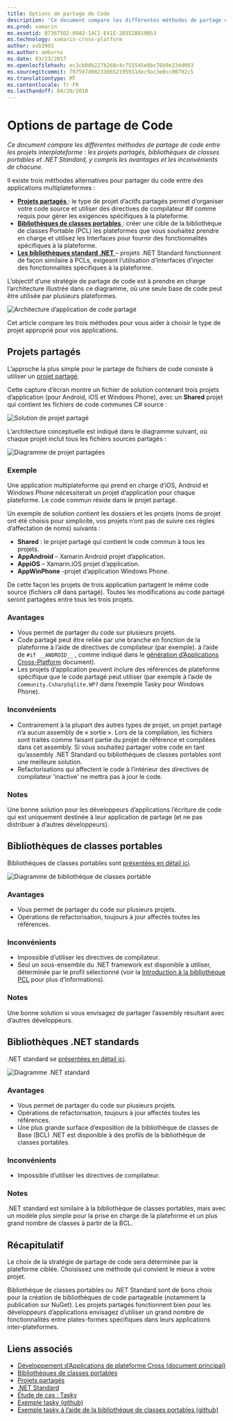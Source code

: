 ```yaml
---
title: Options de partage de Code
description: 'Ce document compare les différentes méthodes de partage de code entre les projets interplateforme : les projets partagés, bibliothèques de classes portables et .NET Standard, y compris les avantages et les inconvénients de chacune.'
ms.prod: xamarin
ms.assetid: B73675D2-09A3-14C1-E41E-20352B819B53
ms.technology: xamarin-cross-platform
author: asb3993
ms.author: amburns
ms.date: 03/23/2017
ms.openlocfilehash: ec3cb08b227b268c4c755545e8bc76b9e234d093
ms.sourcegitcommit: 797597d902330652195931dec9ac3e0cc00792c5
ms.translationtype: MT
ms.contentlocale: fr-FR
ms.lasthandoff: 04/20/2018
---
```

# <a name="sharing-code-options"></a>Options de partage de Code

_Ce document compare les différentes méthodes de partage de code entre les projets interplateforme : les projets partagés, bibliothèques de classes portables et .NET Standard, y compris les avantages et les inconvénients de chacune._

Il existe trois méthodes alternatives pour partager du code entre des applications multiplateformes :

-   [**Projets partagés** ](#Shared_Projects) : le type de projet d’actifs partagés permet d’organiser votre code source et utiliser des directives de compilateur #if comme requis pour gérer les exigences spécifiques à la plateforme.
-   [**Bibliothèques de classes portables** ](#Portable_Class_Libraries) : créer une cible de la bibliothèque de classes Portable (PCL) les plateformes que vous souhaitez prendre en charge et utilisez les Interfaces pour fournir des fonctionnalités spécifiques à la plateforme.
-   [**Les bibliothèques standard .NET** ](#Net_Standard) – projets .NET Standard fonctionnent de façon similaire à PCLs, exigeant l’utilisation d’Interfaces d’injecter des fonctionnalités spécifiques à la plateforme.

L’objectif d’une stratégie de partage de code est à prendre en charge l’architecture illustrée dans ce diagramme, où une seule base de code peut être utilisée par plusieurs plateformes.

 ![](code-sharing-images/conceptualarchitecture.png "Architecture d’application de code partagé")

Cet article compare les trois méthodes pour vous aider à choisir le type de projet approprié pour vos applications.

<a name="Shared_Projects" />

## <a name="shared-projects"></a>Projets partagés

L’approche la plus simple pour le partage de fichiers de code consiste à utiliser un [projet partagé](~/cross-platform/app-fundamentals/shared-projects.md).

Cette capture d’écran montre un fichier de solution contenant trois projets d’application (pour Android, iOS et Windows Phone), avec un **Shared** projet qui contient les fichiers de code communes C# source :

 ![](code-sharing-images/sharedsolution.png "Solution de projet partagé")

L’architecture conceptuelle est indiqué dans le diagramme suivant, où chaque projet inclut tous les fichiers sources partagés :

 ![](code-sharing-images/sharedassetproject.png "Diagramme de projet partagées")


### <a name="example"></a>Exemple

Une application multiplateforme qui prend en charge d’iOS, Android et Windows Phone nécessiterait un projet d’application pour chaque plateforme. Le code commun réside dans le projet partagé.

Un exemple de solution contient les dossiers et les projets (noms de projet ont été choisis pour simplicité, vos projets n’ont pas de suivre ces règles d’affectation de noms) suivants :

-   **Shared** : le projet partagé qui contient le code commun à tous les projets.
-   **AppAndroid** – Xamarin.Android projet d’application.
-   **AppiOS** – Xamarin.iOS projet d’application.
-   **AppWinPhone** -projet d’application Windows Phone.


De cette façon les projets de trois application partagent le même code source (fichiers c# dans partagé). Toutes les modifications au code partagé seront partagées entre tous les trois projets.


### <a name="benefits"></a>Avantages

-  Vous permet de partager du code sur plusieurs projets.
-  Code partagé peut être reliée par une branche en fonction de la plateforme à l’aide de directives de compilateur (par exemple). à l’aide de `#if __ANDROID__` , comme indiqué dans le [génération d’Applications Cross-Platform](~/cross-platform/app-fundamentals/building-cross-platform-applications/index.md) document).
-  Les projets d’application peuvent inclure des références de plateforme spécifique que le code partagé peut utiliser (par exemple à l’aide de `Community.CsharpSqlite.WP7` dans l’exemple Tasky pour Windows Phone).



### <a name="disadvantages"></a>Inconvénients

-  Contrairement à la plupart des autres types de projet, un projet partagé n’a aucun assembly de « sortie ». Lors de la compilation, les fichiers sont traités comme faisant partie du projet de référence et compilées dans cet assembly. Si vous souhaitez partager votre code en tant qu’assembly .NET Standard ou bibliothèques de classes portables sont une meilleure solution.
-  Refactorisations qui affectent le code à l’intérieur des directives de compilateur 'inactive' ne mettra pas à jour le code.


 <a name="Shared_Remarks" />

### <a name="remarks"></a>Notes

Une bonne solution pour les développeurs d’applications l’écriture de code qui est uniquement destinée à leur application de partage (et ne pas distribuer à d’autres développeurs).

 <a name="Portable_Class_Libraries" />


## <a name="portable-class-libraries"></a>Bibliothèques de classes portables


Bibliothèques de classes portables sont [présentées en détail ici](~/cross-platform/app-fundamentals/pcl.md).

 ![](code-sharing-images/portableclasslibrary.png "Diagramme de bibliothèque de classes portable")


### <a name="benefits"></a>Avantages

-  Vous permet de partager du code sur plusieurs projets.
-  Opérations de refactorisation, toujours à jour affectés toutes les références.


### <a name="disadvantages"></a>Inconvénients

-  Impossible d’utiliser les directives de compilateur.
-  Seul un sous-ensemble du .NET framework est disponible à utiliser, déterminée par le profil sélectionné (voir la [Introduction à la bibliothèque PCL](~/cross-platform/app-fundamentals/pcl.md) pour plus d’informations).


### <a name="remarks"></a>Notes

Une bonne solution si vous envisagez de partager l’assembly résultant avec d’autres développeurs.



<a name="Net_Standard" />

## <a name="net-standard-libraries"></a>Bibliothèques .NET standards

.NET standard se [présentées en détail ici](~/cross-platform/app-fundamentals/net-standard.md).

![](code-sharing-images/netstandard.png "Diagramme .NET standard")

### <a name="benefits"></a>Avantages

-  Vous permet de partager du code sur plusieurs projets.
-  Opérations de refactorisation, toujours à jour affectés toutes les références.
-  Une plus grande surface d’exposition de la bibliothèque de classes de Base (BCL) .NET est disponible à des profils de la bibliothèque de classes portables.

### <a name="disadvantages"></a>Inconvénients

 -  Impossible d’utiliser les directives de compilateur.

### <a name="remarks"></a>Notes

.NET standard est similaire à la bibliothèque de classes portables, mais avec un modèle plus simple pour la prise en charge de la plateforme et un plus grand nombre de classes à partir de la BCL.



## <a name="summary"></a>Récapitulatif

Le choix de la stratégie de partage de code sera déterminée par la plateforme ciblée. Choisissez une méthode qui convient le mieux à votre projet.

Bibliothèque de classes portables ou .NET Standard sont de bons choix pour la création de bibliothèques de code partageable (notamment la publication sur NuGet). Les projets partagés fonctionnent bien pour les développeurs d’applications envisagez d’utiliser un grand nombre de fonctionnalités entre plates-formes spécifiques dans leurs applications inter-plateformes.


## <a name="related-links"></a>Liens associés

- [Développement d’Applications de plateforme Cross (document principal)](~/cross-platform/app-fundamentals/building-cross-platform-applications/index.md)
- [Bibliothèques de classes portables](~/cross-platform/app-fundamentals/pcl.md)
- [Projets partagés](~/cross-platform/app-fundamentals/shared-projects.md)
- [.NET Standard](~/cross-platform/app-fundamentals/net-standard.md)
- [Étude de cas : Tasky](~/cross-platform/app-fundamentals/building-cross-platform-applications/case-study-tasky.md)
- [Exemple tasky (github)](https://github.com/xamarin/mobile-samples/tree/master/Tasky)
- [Exemple tasky à l’aide de la bibliothèque de classes portables (github)](https://github.com/xamarin/mobile-samples/tree/master/TaskyPortable)
